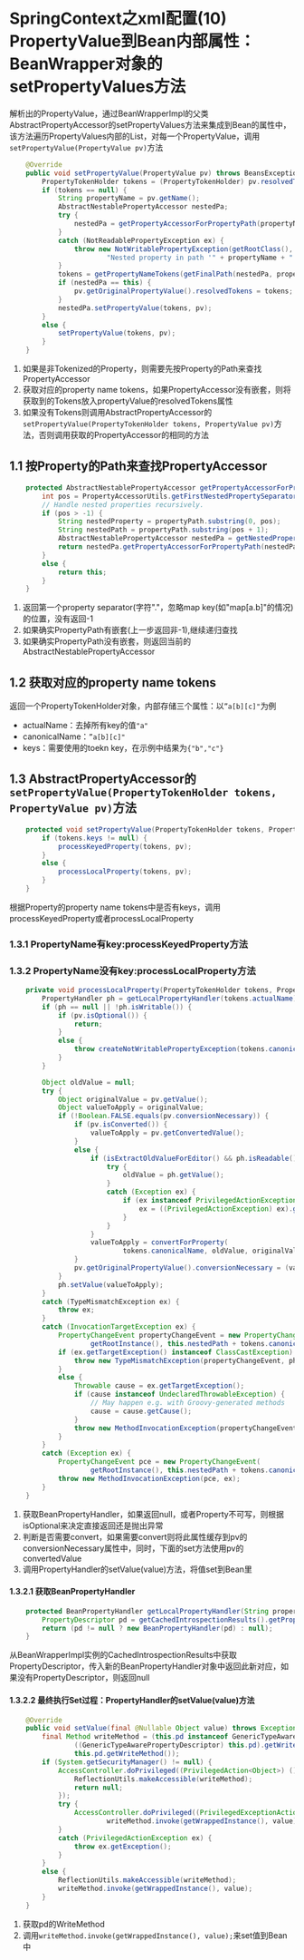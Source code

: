 # SpringContext之xml配置(10) PropertyValue到Bean内部属性：BeanWrapper对象的setPropertyValues方法

解析出的PropertyValue，通过BeanWrapperImpl的父类AbstractPropertyAccessor的setPropertyValues方法来集成到Bean的属性中，该方法遍历PropertyValues内部的List，对每一个PropertyValue，调用```setPropertyValue(PropertyValue pv)```方法

```java
    @Override
    public void setPropertyValue(PropertyValue pv) throws BeansException {
        PropertyTokenHolder tokens = (PropertyTokenHolder) pv.resolvedTokens;
        if (tokens == null) {
            String propertyName = pv.getName();
            AbstractNestablePropertyAccessor nestedPa;
            try {
                nestedPa = getPropertyAccessorForPropertyPath(propertyName);
            }
            catch (NotReadablePropertyException ex) {
                throw new NotWritablePropertyException(getRootClass(), this.nestedPath + propertyName,
                        "Nested property in path '" + propertyName + "' does not exist", ex);
            }
            tokens = getPropertyNameTokens(getFinalPath(nestedPa, propertyName));
            if (nestedPa == this) {
                pv.getOriginalPropertyValue().resolvedTokens = tokens;
            }
            nestedPa.setPropertyValue(tokens, pv);
        }
        else {
            setPropertyValue(tokens, pv);
        }
    }
```

1. 如果是非Tokenized的Property，则需要先按Property的Path来查找PropertyAccessor
2. 获取对应的property name tokens，如果PropertyAccessor没有嵌套，则将获取到的Tokens放入propertyValue的resolvedTokens属性
3. 如果没有Tokens则调用AbstractPropertyAccessor的```setPropertyValue(PropertyTokenHolder tokens, PropertyValue pv)```方法，否则调用获取的PropertyAccessor的相同的方法

## 1.1 按Property的Path来查找PropertyAccessor

```java
    protected AbstractNestablePropertyAccessor getPropertyAccessorForPropertyPath(String propertyPath) {
        int pos = PropertyAccessorUtils.getFirstNestedPropertySeparatorIndex(propertyPath);
        // Handle nested properties recursively.
        if (pos > -1) {
            String nestedProperty = propertyPath.substring(0, pos);
            String nestedPath = propertyPath.substring(pos + 1);
            AbstractNestablePropertyAccessor nestedPa = getNestedPropertyAccessor(nestedProperty);
            return nestedPa.getPropertyAccessorForPropertyPath(nestedPath);
        }
        else {
            return this;
        }
    }
```

1. 返回第一个property separator(字符"."，忽略map key(如"map\[a.b]"的情况)的位置，没有返回-1
2. 如果确实PropertyPath有嵌套(上一步返回非-1),继续递归查找
3. 如果确实PropertyPath没有嵌套，则返回当前的AbstractNestablePropertyAccessor

## 1.2 获取对应的property name tokens

返回一个PropertyTokenHolder对象，内部存储三个属性：以```”a[b][c]"```为例

- actualName：去掉所有key的值```"a"```
- canonicalName：```”a[b][c]"```
- keys：需要使用的toekn key，在示例中结果为```{"b","c"}```

## 1.3 AbstractPropertyAccessor的```setPropertyValue(PropertyTokenHolder tokens, PropertyValue pv)```方法

```java
    protected void setPropertyValue(PropertyTokenHolder tokens, PropertyValue pv) throws BeansException {
        if (tokens.keys != null) {
            processKeyedProperty(tokens, pv);
        }
        else {
            processLocalProperty(tokens, pv);
        }
    }
```

根据Property的property name tokens中是否有keys，调用processKeyedProperty或者processLocalProperty

### 1.3.1 PropertyName有key:processKeyedProperty方法

### 1.3.2 PropertyName没有key:processLocalProperty方法

```java
    private void processLocalProperty(PropertyTokenHolder tokens, PropertyValue pv) {
        PropertyHandler ph = getLocalPropertyHandler(tokens.actualName);
        if (ph == null || !ph.isWritable()) {
            if (pv.isOptional()) {
                return;
            }
            else {
                throw createNotWritablePropertyException(tokens.canonicalName);
            }
        }

        Object oldValue = null;
        try {
            Object originalValue = pv.getValue();
            Object valueToApply = originalValue;
            if (!Boolean.FALSE.equals(pv.conversionNecessary)) {
                if (pv.isConverted()) {
                    valueToApply = pv.getConvertedValue();
                }
                else {
                    if (isExtractOldValueForEditor() && ph.isReadable()) {
                        try {
                            oldValue = ph.getValue();
                        }
                        catch (Exception ex) {
                            if (ex instanceof PrivilegedActionException) {
                                ex = ((PrivilegedActionException) ex).getException();
                            }
                        }
                    }
                    valueToApply = convertForProperty(
                            tokens.canonicalName, oldValue, originalValue, ph.toTypeDescriptor());
                }
                pv.getOriginalPropertyValue().conversionNecessary = (valueToApply != originalValue);
            }
            ph.setValue(valueToApply);
        }
        catch (TypeMismatchException ex) {
            throw ex;
        }
        catch (InvocationTargetException ex) {
            PropertyChangeEvent propertyChangeEvent = new PropertyChangeEvent(
                    getRootInstance(), this.nestedPath + tokens.canonicalName, oldValue, pv.getValue());
            if (ex.getTargetException() instanceof ClassCastException) {
                throw new TypeMismatchException(propertyChangeEvent, ph.getPropertyType(), ex.getTargetException());
            }
            else {
                Throwable cause = ex.getTargetException();
                if (cause instanceof UndeclaredThrowableException) {
                    // May happen e.g. with Groovy-generated methods
                    cause = cause.getCause();
                }
                throw new MethodInvocationException(propertyChangeEvent, cause);
            }
        }
        catch (Exception ex) {
            PropertyChangeEvent pce = new PropertyChangeEvent(
                    getRootInstance(), this.nestedPath + tokens.canonicalName, oldValue, pv.getValue());
            throw new MethodInvocationException(pce, ex);
        }
    }
```

1. 获取BeanPropertyHandler，如果返回null，或者Property不可写，则根据isOptional来决定直接返回还是抛出异常
2. 判断是否需要convert，如果需要convert则将此属性缓存到pv的conversionNecessary属性中，同时，下面的set方法使用pv的convertedValue
3. 调用PropertyHandler的setValue(value)方法，将值set到Bean里

#### 1.3.2.1 获取BeanPropertyHandler

```java
    protected BeanPropertyHandler getLocalPropertyHandler(String propertyName) {
        PropertyDescriptor pd = getCachedIntrospectionResults().getPropertyDescriptor(propertyName);
        return (pd != null ? new BeanPropertyHandler(pd) : null);
    }
```

从BeanWrapperImpl实例的CachedIntrospectionResults中获取PropertyDescriptor，传入新的BeanPropertyHandler对象中返回此新对应，如果没有PropertyDescriptor，则返回null

#### 1.3.2.2 最终执行Set过程：PropertyHandler的setValue(value)方法

```java
    @Override
    public void setValue(final @Nullable Object value) throws Exception {
        final Method writeMethod = (this.pd instanceof GenericTypeAwarePropertyDescriptor ?
                ((GenericTypeAwarePropertyDescriptor) this.pd).getWriteMethodForActualAccess() :
                this.pd.getWriteMethod());
        if (System.getSecurityManager() != null) {
            AccessController.doPrivileged((PrivilegedAction<Object>) () -> {
                ReflectionUtils.makeAccessible(writeMethod);
                return null;
            });
            try {
                AccessController.doPrivileged((PrivilegedExceptionAction<Object>) () ->
                        writeMethod.invoke(getWrappedInstance(), value), acc);
            }
            catch (PrivilegedActionException ex) {
                throw ex.getException();
            }
        }
        else {
            ReflectionUtils.makeAccessible(writeMethod);
            writeMethod.invoke(getWrappedInstance(), value);
        }
    }
```

1. 获取pd的WriteMethod
2. 调用```writeMethod.invoke(getWrappedInstance(), value);```来set值到Bean中
